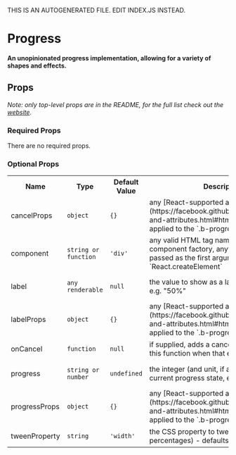 THIS IS AN AUTOGENERATED FILE. EDIT INDEX.JS INSTEAD.

# Progress
__An unopinionated progress implementation, allowing for a variety of shapes and effects.__

## Props

_Note: only top-level props are in the README, for the full list check out the [website](http://boundless.js.org/Progress#props)._

### Required Props

There are no required props.


### Optional Props

<table>
<tr>
<th>Name</th>
<th>Type</th>
<th>Default Value</th>
<th>Description</th>
</tr>

<tr>
<td>cancelProps</td>
<td><pre><code>object</code></pre></td>
<td><pre><code class="language-js">{}</code></pre></td>
<td>any [React-supported attribute](https://facebook.github.io/react/docs/tags-and-attributes.html#html-attributes); applied to the `.b-progress-cancel` node</td>
</tr>

<tr>
<td>component</td>
<td><pre><code>string or function</code></pre></td>
<td><pre><code class="language-js">'div'</code></pre></td>
<td>any valid HTML tag name or a React component factory, anything that can be passed as the first argument to `React.createElement`</td>
</tr>

<tr>
<td>label</td>
<td><pre><code>any renderable</code></pre></td>
<td><pre><code class="language-js">null</code></pre></td>
<td>the value to show as a label of the progress, e.g. "50%"</td>
</tr>

<tr>
<td>labelProps</td>
<td><pre><code>object</code></pre></td>
<td><pre><code class="language-js">{}</code></pre></td>
<td>any [React-supported attribute](https://facebook.github.io/react/docs/tags-and-attributes.html#html-attributes); applied to the `.b-progress-label` node</td>
</tr>

<tr>
<td>onCancel</td>
<td><pre><code>function</code></pre></td>
<td><pre><code class="language-js">null</code></pre></td>
<td>if supplied, adds a cancel element and calls this function when that element is clicked</td>
</tr>

<tr>
<td>progress</td>
<td><pre><code>string or number</code></pre></td>
<td><pre><code class="language-js">undefined</code></pre></td>
<td>the integer (and unit, if applicable) of the current progress state, e.g. 0.01 (opacity)</td>
</tr>

<tr>
<td>progressProps</td>
<td><pre><code>object</code></pre></td>
<td><pre><code class="language-js">{}</code></pre></td>
<td>any [React-supported attribute](https://facebook.github.io/react/docs/tags-and-attributes.html#html-attributes); applied to the `.b-progress` node</td>
</tr>

<tr>
<td>tweenProperty</td>
<td><pre><code>string</code></pre></td>
<td><pre><code class="language-js">'width'</code></pre></td>
<td>the CSS property to tween (must accept percentages) - defaults to "width"</td>
</tr>

</table>



